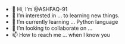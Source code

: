 - 👋 Hi, I’m @ASHFAQ-91
- 👀 I’m interested in ... to learning new things.
- 🌱 I’m currently learning ... Python language
- 💞️ I’m looking to collaborate on ...
- 📫 How to reach me ... when I know you

<!---
ASHFAQ-91/ASHFAQ-91 is a ✨ special ✨ repository because its `README.md` (this file) appears on your GitHub profile.
You can click the Preview link to take a look at your changes.
--->
